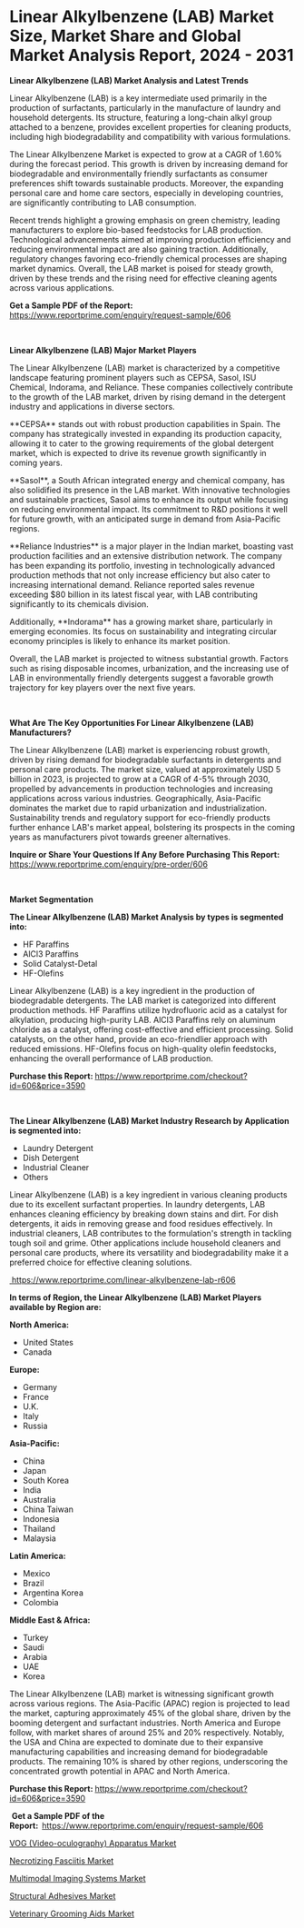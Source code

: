 <p><h1>Linear Alkylbenzene (LAB) Market Size, Market Share and Global Market Analysis Report, 2024 - 2031</h1></p><p><strong>Linear Alkylbenzene (LAB) Market Analysis and Latest Trends</strong></p>
<p><p>Linear Alkylbenzene (LAB) is a key intermediate used primarily in the production of surfactants, particularly in the manufacture of laundry and household detergents. Its structure, featuring a long-chain alkyl group attached to a benzene, provides excellent properties for cleaning products, including high biodegradability and compatibility with various formulations.</p><p>The Linear Alkylbenzene Market is expected to grow at a CAGR of 1.60% during the forecast period. This growth is driven by increasing demand for biodegradable and environmentally friendly surfactants as consumer preferences shift towards sustainable products. Moreover, the expanding personal care and home care sectors, especially in developing countries, are significantly contributing to LAB consumption. </p><p>Recent trends highlight a growing emphasis on green chemistry, leading manufacturers to explore bio-based feedstocks for LAB production. Technological advancements aimed at improving production efficiency and reducing environmental impact are also gaining traction. Additionally, regulatory changes favoring eco-friendly chemical processes are shaping market dynamics. Overall, the LAB market is poised for steady growth, driven by these trends and the rising need for effective cleaning agents across various applications.</p></p>
<p><strong>Get a Sample PDF of the Report:&nbsp;</strong> <a href="https://www.reportprime.com/enquiry/request-sample/606">https://www.reportprime.com/enquiry/request-sample/606</a></p>
<p>&nbsp;</p>
<p><strong>Linear Alkylbenzene (LAB) Major Market Players</strong></p>
<p><p>The Linear Alkylbenzene (LAB) market is characterized by a competitive landscape featuring prominent players such as CEPSA, Sasol, ISU Chemical, Indorama, and Reliance. These companies collectively contribute to the growth of the LAB market, driven by rising demand in the detergent industry and applications in diverse sectors.</p><p>**CEPSA** stands out with robust production capabilities in Spain. The company has strategically invested in expanding its production capacity, allowing it to cater to the growing requirements of the global detergent market, which is expected to drive its revenue growth significantly in coming years.</p><p>**Sasol**, a South African integrated energy and chemical company, has also solidified its presence in the LAB market. With innovative technologies and sustainable practices, Sasol aims to enhance its output while focusing on reducing environmental impact. Its commitment to R&D positions it well for future growth, with an anticipated surge in demand from Asia-Pacific regions.</p><p>**Reliance Industries** is a major player in the Indian market, boasting vast production facilities and an extensive distribution network. The company has been expanding its portfolio, investing in technologically advanced production methods that not only increase efficiency but also cater to increasing international demand. Reliance reported sales revenue exceeding $80 billion in its latest fiscal year, with LAB contributing significantly to its chemicals division.</p><p>Additionally, **Indorama** has a growing market share, particularly in emerging economies. Its focus on sustainability and integrating circular economy principles is likely to enhance its market position. </p><p>Overall, the LAB market is projected to witness substantial growth. Factors such as rising disposable incomes, urbanization, and the increasing use of LAB in environmentally friendly detergents suggest a favorable growth trajectory for key players over the next five years.</p></p>
<p>&nbsp;</p>
<p><strong>What Are The Key Opportunities For Linear Alkylbenzene (LAB) Manufacturers?</strong></p>
<p><p>The Linear Alkylbenzene (LAB) market is experiencing robust growth, driven by rising demand for biodegradable surfactants in detergents and personal care products. The market size, valued at approximately USD 5 billion in 2023, is projected to grow at a CAGR of 4-5% through 2030, propelled by advancements in production technologies and increasing applications across various industries. Geographically, Asia-Pacific dominates the market due to rapid urbanization and industrialization. Sustainability trends and regulatory support for eco-friendly products further enhance LAB's market appeal, bolstering its prospects in the coming years as manufacturers pivot towards greener alternatives.</p></p>
<p><strong>Inquire or Share Your Questions If Any Before Purchasing This Report:</strong> <a href="https://www.reportprime.com/enquiry/pre-order/606">https://www.reportprime.com/enquiry/pre-order/606</a></p>
<p>&nbsp;</p>
<p><strong>Market Segmentation</strong></p>
<p><strong>The Linear Alkylbenzene (LAB) Market Analysis by types is segmented into:</strong></p>
<p><ul><li>HF Paraffins</li><li>AlCl3 Paraffins</li><li>Solid Catalyst-Detal</li><li>HF-Olefins</li></ul></p>
<p><p>Linear Alkylbenzene (LAB) is a key ingredient in the production of biodegradable detergents. The LAB market is categorized into different production methods. HF Paraffins utilize hydrofluoric acid as a catalyst for alkylation, producing high-purity LAB. AlCl3 Paraffins rely on aluminum chloride as a catalyst, offering cost-effective and efficient processing. Solid catalysts, on the other hand, provide an eco-friendlier approach with reduced emissions. HF-Olefins focus on high-quality olefin feedstocks, enhancing the overall performance of LAB production.</p></p>
<p><strong>Purchase this Report:&nbsp;</strong><a href="https://www.reportprime.com/checkout?id=606&price=3590">https://www.reportprime.com/checkout?id=606&price=3590</a></p>
<p>&nbsp;</p>
<p><strong>The Linear Alkylbenzene (LAB) Market Industry Research by Application is segmented into:</strong></p>
<p><ul><li>Laundry Detergent</li><li>Dish Detergent</li><li>Industrial Cleaner</li><li>Others</li></ul></p>
<p><p>Linear Alkylbenzene (LAB) is a key ingredient in various cleaning products due to its excellent surfactant properties. In laundry detergents, LAB enhances cleaning efficiency by breaking down stains and dirt. For dish detergents, it aids in removing grease and food residues effectively. In industrial cleaners, LAB contributes to the formulation's strength in tackling tough soil and grime. Other applications include household cleaners and personal care products, where its versatility and biodegradability make it a preferred choice for effective cleaning solutions.</p></p>
<p><a href="https://www.reportprime.com/linear-alkylbenzene-lab-r606">&nbsp;https://www.reportprime.com/linear-alkylbenzene-lab-r606</a></p>
<p><strong>In terms of Region, the Linear Alkylbenzene (LAB) Market Players available by Region are:</strong></p>
<p>
    <p> <strong> North America: </strong>
        <ul>
            <li>United States</li>
            <li>Canada</li>
        </ul>
        </p> 
    <p> <strong> Europe: </strong>
        <ul>
            <li>Germany</li>
            <li>France</li>
            <li>U.K.</li>
            <li>Italy</li>
            <li>Russia</li>
        </ul>
        </p> 
    <p> <strong> Asia-Pacific: </strong>
        <ul>
            <li>China</li>
            <li>Japan</li>
            <li>South Korea</li>
            <li>India</li>
            <li>Australia</li>
            <li>China Taiwan</li>
            <li>Indonesia</li>
            <li>Thailand</li>
            <li>Malaysia</li>
        </ul>
        </p> 
    <p> <strong> Latin America: </strong>
        <ul>
            <li>Mexico</li>
            <li>Brazil</li>
            <li>Argentina Korea</li>
            <li>Colombia</li>
        </ul>
        </p> 
    <p> <strong> Middle East & Africa: </strong>
        <ul>
            <li>Turkey</li>
            <li>Saudi</li>
            <li>Arabia</li>
            <li>UAE</li>
            <li>Korea</li>
        </ul>
    </p>
    </p>
<p><p>The Linear Alkylbenzene (LAB) market is witnessing significant growth across various regions. The Asia-Pacific (APAC) region is projected to lead the market, capturing approximately 45% of the global share, driven by the booming detergent and surfactant industries. North America and Europe follow, with market shares of around 25% and 20% respectively. Notably, the USA and China are expected to dominate due to their expansive manufacturing capabilities and increasing demand for biodegradable products. The remaining 10% is shared by other regions, underscoring the concentrated growth potential in APAC and North America.</p></p>
<p><strong>Purchase this Report: </strong><a href="https://www.reportprime.com/checkout?id=606&price=3590">https://www.reportprime.com/checkout?id=606&price=3590</a></p>
<p>&nbsp;<strong>Get a Sample PDF of the Report:&nbsp;&nbsp;</strong><a href="https://www.reportprime.com/enquiry/request-sample/606">https://www.reportprime.com/enquiry/request-sample/606</a></p>
<p><strong></strong></p>
<p><p><a href="https://www.linkedin.com/pulse/deep-dive-vog-video-oculography-apparatus-market-itstrends-qzyif?trackingId=SXE4s27%2FQrqQFGpzwmlSXg%3D%3D">VOG (Video-oculography) Apparatus Market</a></p><p><a href="https://medium.com/@minervawunsch/necrotizing-fasciitis-market-trends-and-market-growth-outlook-2024-2031-b4fb82c9448f">Necrotizing Fasciitis Market</a></p><p><a href="https://issuu.com/reportprime-2/docs/multimodal-imaging-systems-market-s_027d986c23128e">Multimodal Imaging Systems Market</a></p><p><a href="https://medium.com/@adrainratke1972/market-trends-in-the-global-structural-adhesives-market-forecast-and-analysis-2024-2031-b36aebebdf0a">Structural Adhesives Market</a></p><p><a href="https://issuu.com/reportprime-2/docs/veterinary-grooming-aids-market-siz_920d8404bb3c18">Veterinary Grooming Aids Market</a></p></p>